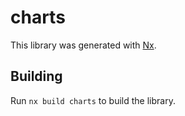 # charts

This library was generated with [Nx](https://nx.dev).

## Building

Run `nx build charts` to build the library.
